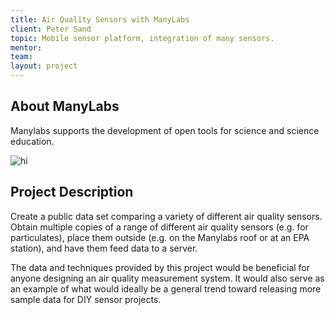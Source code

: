 ```yaml
---
title: Air Quality Sensors with ManyLabs
client: Peter Sand
topic: Mobile sensor platform, integration of many sensors.
mentor:
team:
layout: project
---
```


## About ManyLabs

Manylabs supports the development of open tools for science and science
education.

 <img src="https://cloud.githubusercontent.com/assets/2729194/9623929/847f748a-50fc-11e5-9f45-7b3b67c5736f.jpg" alt="hi" class="inline"/>

## Project Description

Create a public data set comparing a variety of different air quality sensors.
Obtain multiple copies of a range of different air quality sensors (e.g. for
particulates), place them outside (e.g. on the Manylabs roof or at an EPA
station), and have them feed data to a server.

The data and techniques provided by this project would be beneficial for anyone
designing an air quality measurement system. It would also serve as an example
of what would ideally be a general trend toward releasing more sample data for
DIY sensor projects.
